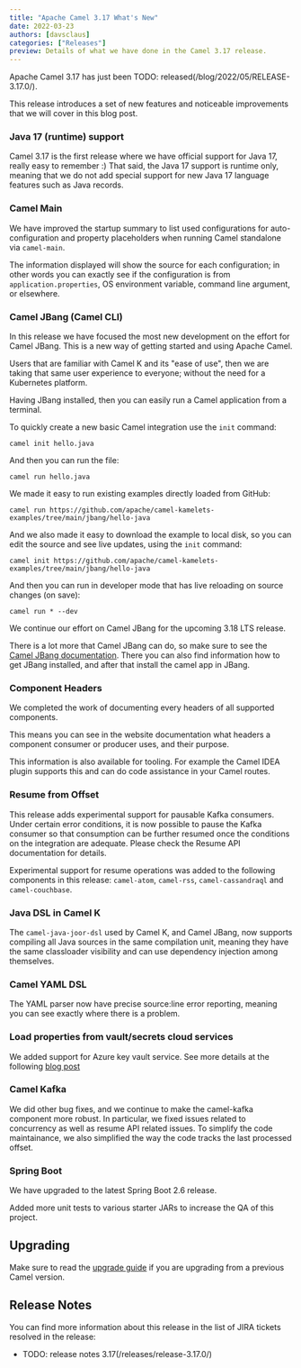 ```yaml
---
title: "Apache Camel 3.17 What's New"
date: 2022-03-23
authors: [davsclaus]
categories: ["Releases"]
preview: Details of what we have done in the Camel 3.17 release.
---
```


Apache Camel 3.17 has just been TODO: released(/blog/2022/05/RELEASE-3.17.0/).

This release introduces a set of new features and noticeable improvements that we will cover in this blog post.

### Java 17 (runtime) support

Camel 3.17 is the first release where we have official support for Java 17, really easy to remember :) That said, the Java 17 support
is runtime only, meaning that we do not add special support for new Java 17 language features such as Java records.

### Camel Main

We have improved the startup summary to list used configurations for auto-configuration and property placeholders
when running Camel standalone via `camel-main`.

The information displayed will show the source for each configuration; in other words
you can exactly see if the configuration is from `application.properties`, OS environment variable,
command line argument, or elsewhere.

### Camel JBang (Camel CLI)

In this release we have focused the most new development on the effort for Camel JBang.
This is a new way of getting started and using Apache Camel.

Users that are familiar with Camel K and its "ease of use", then we are taking that
same user experience to everyone; without the need for a Kubernetes platform.

Having JBang installed, then you can easily run a Camel application from a terminal.

To quickly create a new basic Camel integration use the `init` command:

    camel init hello.java

And then you can run the file:

    camel run hello.java

We made it easy to run existing examples directly loaded from GitHub:

    camel run https://github.com/apache/camel-kamelets-examples/tree/main/jbang/hello-java

And we also made it easy to download the example to local disk, so you can edit the source and
see live updates, using the `init` command:

    camel init https://github.com/apache/camel-kamelets-examples/tree/main/jbang/hello-java

And then you can run in developer mode that has live reloading on source changes (on save):

    camel run * --dev

We continue our effort on Camel JBang for the upcoming 3.18 LTS release.

There is a lot more that Camel JBang can do, so make sure to see the [Camel JBang documentation](/manual/camel-jbang.html).
There you can also find information how to get JBang installed, and after that install the camel app in JBang.

### Component Headers

We completed the work of documenting every headers of all supported components.

This means you can see in the website documentation what headers a component consumer or producer
uses, and their purpose.

This information is also available for tooling. For example the Camel IDEA plugin supports this
and can do code assistance in your Camel routes.

### Resume from Offset

This release adds experimental support for pausable Kafka consumers. Under certain error conditions, it is now possible to pause the Kafka consumer so that consumption can be further resumed once the conditions on the integration are adequate. Please check the Resume API documentation for details.

Experimental support for resume operations was added to the following components in this release: `camel-atom`, `camel-rss`, `camel-cassandraql` and `camel-couchbase`. 

### Java DSL in Camel K

The `camel-java-joor-dsl` used by Camel K, and Camel JBang, now supports compiling all Java sources
in the same compilation unit, meaning they have the same classloader visibility and can use
dependency injection among themselves. 

### Camel YAML DSL

The YAML parser now have precise source:line error reporting, meaning you can see exactly
where there is a problem.

### Load properties from vault/secrets cloud services

We added support for Azure key vault service.
See more details at the following [blog post](/blog/2022/03/secrets-properties-functions/)

### Camel Kafka

We did other bug fixes, and we continue to make the camel-kafka component more robust. In particular, we fixed issues related to concurrency as well as resume API related issues. To simplify the code maintainance, we also simplified the way the code tracks the last processed offset.

### Spring Boot

We have upgraded to the latest Spring Boot 2.6 release.

Added more unit tests to various starter JARs to increase the QA of this project.

## Upgrading

Make sure to read the [upgrade guide](/manual/camel-3x-upgrade-guide-3_17.html) if you are upgrading from a previous Camel version.

## Release Notes

You can find more information about this release in the list of JIRA tickets resolved in the release: 

- TODO: release notes 3.17(/releases/release-3.17.0/)

